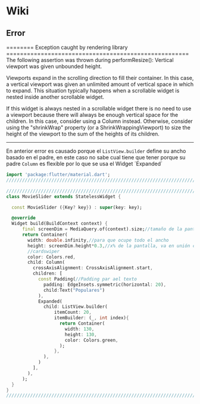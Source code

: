 # Wiki

## Error

======== Exception caught by rendering library =====================================================
The following assertion was thrown during performResize():
Vertical viewport was given unbounded height.

Viewports expand in the scrolling direction to fill their container. In this case, a vertical viewport was given an unlimited amount of vertical space in which to expand. This situation typically happens when a scrollable widget is nested inside another scrollable widget.

If this widget is always nested in a scrollable widget there is no need to use a viewport because there will always be enough vertical space for the children. In this case, consider using a Column instead. Otherwise, consider using the "shrinkWrap" property (or a ShrinkWrappingViewport) to size the height of the viewport to the sum of the heights of its children.

----------------

En anterior error es causado porque el `ListView.builder` define su ancho basado en el padre, en este caso no sabe cual tiene que tener porque su padre `Column` es flexible por lo que se usa el Widget ´Expanded´

```dart
import 'package:flutter/material.dart';
////////////////////////////////////////////////////////////////////////////////////////////////////

////////////////////////////////////////////////////////////////////////////////////////////////////
class MovieSlider extends StatelessWidget {

  const MovieSlider ({Key? key}) : super(key: key);

  @override
  Widget build(BuildContext context) {
      final screenDim = MediaQuery.of(context).size;//tamaño de la pantalla
      return Container(
        width: double.infinity,//para que ocupe todo el ancho
        height: screenDim.height*0.3,//x% de la pantalla, va en unión con el mismo parámetro del
        //cardswiper
        color: Colors.red,
        child: Column(
          crossAxisAlignment: CrossAxisAlignment.start,
          children: [
            const Padding(//Padding par ael texto
              padding: EdgeInsets.symmetric(horizontal: 20),
              child:Text("Populares")
            ),
            Expanded(
              child: ListView.builder(
                  itemCount: 20,
                  itemBuilder: (_, int index){
                    return Container(
                      width: 130,
                      height: 130,
                      color: Colors.green,
                    );
                  },
              ),
            )
          ],
        ),
      );
  }
}
////////////////////////////////////////////////////////////////////////////////////////////////////
```

